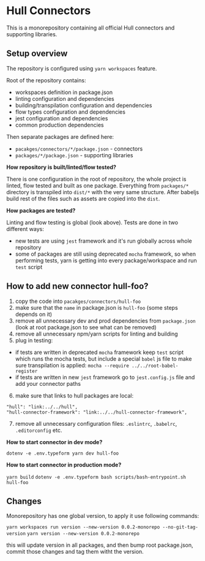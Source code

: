# Hull Connectors

This is a monorepository containing all official Hull connectors
and supporting libraries.

## Setup overview

The repository is configured using `yarn workspaces` feature.

Root of the repository contains:

- workspaces definition in package.json
- linting configuration and dependencies
- building/transpilation configuration and dependencies
- flow types configuration and dependencies
- jest configuration and dependencies
- common production dependencies

Then separate packages are defined here:

- `pacakges/connectors/*/package.json` - connectors
- `packages/*/package.json` - supporting libraries


**How repository is built/linted/flow tested?**

There is one configuration in the root of repository,
the whole project is linted, flow tested and built as one package.
Everything from `packages/*` directory is transpiled into
`dist/*` with the very same structure.
After babeljs build rest of the files such as assets are copied into the `dist`.

**How packages are tested?**

Linting and flow testing is global (look above).
Tests are done in two different ways:

- new tests are using `jest` framework and it's run globally across whole repository
- some of packages are still using deprecated `mocha` framework, so when performing tests, yarn is getting into every package/workspace and run `test` script


## How to add new connector hull-foo?

1. copy the code into `pacakges/connectors/hull-foo`
2. make sure that the `name` in package.json is `hull-foo` (some steps depends on it)
3. remove all unnecessary dev and prod dependencies from `package.json` (look at root package.json to see what can be removed)
4. remove all unnecessary npm/yarn scripts for linting and building
5. plug in testing:
  - if tests are written in deprecated `mocha` framework keep `test` script which runs the mocha tests, but include a special `babel` js file to make sure transpilation is applied: `mocha --require ../../root-babel-register`
  - if tests are written in new `jest` framework go to `jest.config.js` file and add your connector paths
6. make sure that links to hull packages are local:
  ```
  "hull": "link:../../hull",
  "hull-connector-framework": "link:../../hull-connector-framework",
  ```
7. remove all unnecessary configuration files: `.eslintrc`, `.babelrc`, `.editorconfig` etc.


**How to start connector in dev mode?**

`dotenv -e .env.typeform yarn dev hull-foo`

**How to start connector in production mode?**

`yarn build`
`dotenv -e .env.typeform bash scripts/bash-entrypoint.sh hull-foo`


## Changes

Monorepository has one global version, to apply it use following commands:

`yarn workspaces run version --new-version 0.0.2-monorepo --no-git-tag-version`
`yarn version --new-version 0.0.2-monorepo`

this will update version in all packages, and then bump root package.json,
commit those changes and tag them witht the version.

